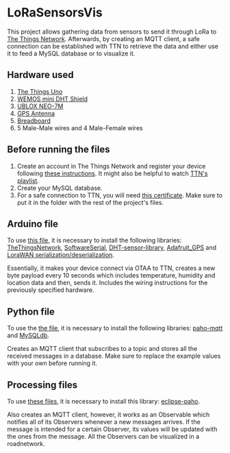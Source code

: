 # LoRaSensorsVis
This project allows gathering data from sensors to send it through LoRa to [The Things Network](https://www.thethingsnetwork.org). Afterwards, by creating an MQTT client, a safe connection can be established with TTN to retrieve the data and either use it to feed a MySQL database or to visualize it.

## **Hardware used**
1. [The Things Uno](https://www.thethingsnetwork.org/docs/devices/uno/)
2. [WEMOS mini DHT Shield](https://hobbycomponents.com/shields/868-wemos-d1-mini-dht-temphum-shield)
3. [UBLOX NEO-7M](https://www.u-blox.com/en/product/neo-7-series)
4. [GPS Antenna](https://www.adafruit.com/product/960)
5. [Breadboard](https://learn.sparkfun.com/tutorials/how-to-use-a-breadboard)
6. 5 Male-Male wires and 4 Male-Female wires

## **Before running the files**
1. Create an account in The Things Network and register your device following [these instructions](https://www.youtube.com/watch?v=28Fh5OF8ev0). It might also be helpful to watch [TTN's playlist](https://www.youtube.com/watch?v=JrNjY-pGuno&list=PLM8eOeiKY7JVwrBYRHxsf9p0VM_dVapXl).
2. Create your MySQL database.
3. For a safe connection to TTN, you will need [this certificate](https://www.thethingsnetwork.org/docs/applications/mqtt/api.html). Make sure to put it in the folder with the rest of the project's files.

## **Arduino file**
To use [this file](https://github.com/JesusGarcia98/LoRaSensorsVis/blob/master/LoRaNode/LoRaNode.ino), it is necessary to install the following libraries: [TheThingsNetwork](https://github.com/TheThingsNetwork/arduino-device-lib), [SoftwareSerial](https://www.robot-r-us.com/e/995-softwareserial.html), [DHT-sensor-library](https://github.com/adafruit/DHT-sensor-library), [Adafruit_GPS](https://github.com/adafruit/Adafruit_GPS) and [LoraWAN serialization/deserialization](https://github.com/thesolarnomad/lora-serialization).

Essentially, it makes your device connect via OTAA to TTN, creates a new byte payload every 10 seconds which includes temperature, humidity and location data and then, sends it. Includes the wiring instructions for the previously specified hardware.

## **Python file**
To use the [the file](https://github.com/JesusGarcia98/LoRaSensorsVis/blob/master/MQTT.py), it is necessary to install the following libraries: [paho-mqtt](https://pypi.org/project/paho-mqtt/) and [MySQLdb](https://stackoverflow.com/questions/25865270/how-to-install-python-mysqldb-module-using-pip). 

Creates an MQTT client that subscribes to a topic and stores all the received messages in a database. Make sure to replace the example values with your own before running it.

## **Processing files**
To use [these files](https://github.com/JesusGarcia98/LoRaSensorsVis/tree/master/SensorsVIZ), it is necessary to install this library: [eclipse-paho](https://www.eclipse.org/paho/downloads.php).

Also creates an MQTT client, however, it works as an Observable which notifies all of its Observers whenever a new messages arrives. If the message is intended for a certain Observer, its values will be updated with the ones from the message. All the Observers can be visualized in a roadnetwork.

